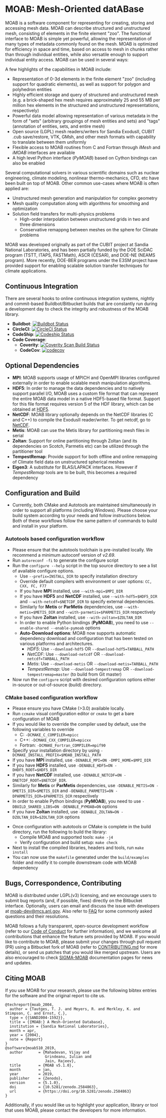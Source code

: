 # MOAB: Mesh-Oriented datABase

MOAB is a software component for representing for creating, storing and accessing mesh data. MOAB can describe structured and unstructured mesh, consisting of elements in the finite element "zoo". The functional interface to MOAB is simple yet powerful, allowing the representation of many types of metadata commonly found on the mesh. MOAB is optimized for efficiency in space and time, based on access to mesh in chunks rather than through individual entities, while also versatile enough to support individual entity access. MOAB can be used in several ways: 

A few highlights of the capabilities in MOAB include:

* Representation of 0-3d elements in the finite element "zoo" (including support for quadratic elements), as well as support for polygon and polyhedron entities
* Highly efficient storage and query of structured and unstructured mesh (e.g. a brick-shaped hex mesh requires approximately 25 and 55 MB per million hex elements in the structured and unstructured representations, respectively)
* Powerful data model allowing representation of various metadata in the form of "sets" (arbitrary groupings of mesh entities and sets) and "tags" (annotation of entities, sets, and entire mesh)
* Open source (LGPL) mesh readers/writers for Sandia ExodusII, CUBIT .cub save/restore, VTK, GMsh, and other mesh formats with capability to translate between them uniformly
* Flexible access to MOAB routines from C and Fortran through *iMesh* and *iMOAB* interfaces are available
* A high level Python interface (*PyMOAB*) based on Cython bindings can also be enabled

Several computational solvers in various scientific domains such as nuclear engineering, climate modeling, nonlinear thermo-mechanics, CFD, etc have been built on top of MOAB. Other common use-cases where MOAB is often applied are:

  - Unstructured mesh generation and manipulation for complex geometry
  - Mesh quality computation along with algorithms for smoothing and optimization
  - Solution field transfers for multi-physics problems
    + High-order interpolation between unstructured grids in two and three dimensions 
    + Conservative remappng between meshes on the sphere for Climate problems

MOAB was developed originally as part of the CUBIT project at Sandia National Laboratories, and has been partially funded by the DOE SciDAC program (TSTT, ITAPS, FASTMath), ASCR (CESAR), and DOE-NE (NEAMS program). More recently, DOE-BER programs under the E3SM project have provided support for enabling scalable solution transfer techniques for climate applications.

## Continuous Integration

There are several hooks to online continuous integration systems, nightly and commit-based Buildbot/Bitbucket builds that are constantly run during a development day to check the integrity and robustness of the MOAB library.

- **Buildbot**: [ ![Buildbot Status](http://gnep.mcs.anl.gov:8010/badges/moab-all.svg)](https://gnep.mcs.anl.gov:8010)
- **CircleCI**: [ ![CircleCI Status](https://circleci.com/bb/fathomteam/moab/tree/master.svg?style=shield)](https://circleci.com/bb/fathomteam/moab)
- **CodeShip**: [ ![Codeship Status](https://codeship.com/projects/286b0e80-5715-0132-1105-0e0cfcc5dfb4/status?branch=master)](https://codeship.com/projects/49743)
- **Code Coverage**: 
  + **Coverity**: [ ![Coverity Scan Build Status](https://scan.coverity.com/projects/6201/badge.svg)](https://scan.coverity.com/projects/moab)
  + **CodeCov**: [![codecov](https://codecov.io/bb/fathomteam/moab/branch/master/graph/badge.svg)](https://codecov.io/bb/fathomteam/moab)

## Optional Dependencies

- **MPI**: MOAB supports usage of MPICH and OpenMPI libraries configured externally in order to enable scalable mesh manipulation algorithms.
- **HDF5**: In order to manage the data dependencies and to natively support parallel I/O, MOAB uses a custom file format that can represent the entire MOAB data model in a native HDF5-based file format. Support for this file format requires version 5 of the HDF library, which can be obtained at [HDF5].
- **NetCDF**: MOAB library optionally depends on the NetCDF libraries (C and C++) to compile the ExodusII reader/writer. To get netcdf, go to [NetCDF].
- **Metis**: MOAB can use the Metis library for partitioning mesh files in serial
- **Zoltan**: Support for online partitioning through Zoltan (and its dependencies on Scotch, Parmetis etc) can be utilized through the partitioner tool
- **TempestRemap**: Provide support for both offline and online remapping of Climate field data on unstructured spherical meshes
- **Eigen3**: A substitute for BLAS/LAPACK interfaces. However if *TempestRemap* tools are to be built, this becomes a required dependency

## Configuration and Build

* Currently, both CMake and Autotools are maintained simultaneously in order to support all platforms (including Windows). Please choose your build system according to your needs and follow instructions below. Both of these workflows follow the same pattern of commands to build and install in your platform.

### **Autotools based configuration workflow**

  - Please ensure that the autotools toolchain is pre-installed locally. We recommend a minimum autoconf version of *v2.69*.
  - Run `autoreconf -fi` to generate the configure script
  - Run the `configure --help` script in the top source directory to see a list of available configure options.
      - Use `--prefix=INSTALL_DIR` to specify installation directory
      - Override default compilers with environment or user options: `CC, CXX, FC, F77`
      - If you have **MPI** installed, use `--with-mpi=$MPI_DIR`
      - If you have **HDF5** and **NetCDF** installed, use `--with-hdf5=$HDF5_DIR`  and `--with-netcdf=$NETCDF_DIR` to specify external dependencies.
      -  Similarly for **Metis** or **ParMetis** dependencies, use `--with-metis=$METIS_DIR` and `--with-parmetis=$PARMETIS_DIR` respectively
      -  If you have **Zoltan** installed, use `--with-zoltan=$ZOLTAN_DIR`
      - In order to enable Python bindings (**PyMOAB**), you need to use `--enable-shared --enable-pymoab` options
      - **Auto-Download options**: MOAB now supports automatic dependency download and configuration that has been tested on various platforms and architectures.
        + *HDF5*: Use `--download-hdf5` OR `--download-hdf5=TARBALL_PATH`
        + *NetCDF*: Use `--download-netcdf` OR `--download-netcdf=TARBALL_PATH`
        + *Metis*: Use `--download-metis` OR `--download-metis=TARBALL_PATH`
        + *TempestRemap*: Use `--download-tempestremap` OR `--download-tempestremap=master` (to build from Git master)
  - Now run the `configure` script with desired configuration options either in-source or out-of-source (build) directory.

### **CMake based configuration workflow**

  - Please ensure you have CMake (>3.0) available locally.
  - Run `ccmake` visual configuration editor or `cmake` to get a bare configuration of MOAB
  - If you would like to override the compiler used by default, use the following variables to override
    - C: `-DCMAKE_C_COMPILER=mpicc`
    - C++: `-DCMAKE_CXX_COMPILER=mpicxx`
    - Fortran: `-DCMAKE_Fortran_COMPILER=mpif90`
  - Specify your installation directory by using `-DCMAKE_INSTALL_PREFIX=$MOAB_INSTALL_PATH`
  - If you have **MPI** installed, use `-DENABLE_MPI=ON -DMPI_HOME=$MPI_DIR`
  - If you have **HDF5** installed, use `-DENABLE_HDF5=ON -DHDF5_ROOT=$HDF5_DIR`
  - If you have **NetCDF** installed, use `-DENABLE_NETCDF=ON -DNETCDF_ROOT=$NETCDF_DIR`.
  - Similarly for **Metis** or **ParMetis** dependencies, use `-DENABLE_METIS=ON -DMETIS_DIR=$METIS_DIR` and `-DENABLE_PARMETIS=ON -DPARMETIS_DIR=$PARMETIS_DIR` respectively
  -  In order to enable Python bindings (**PyMOAB**), you need to use `-DBUILD_SHARED_LIBS=ON -DENABLE_PYMOAB=ON` options
  - If you have **Zoltan** installed, use `-DENABLE_ZOLTAN=ON -DZOLTAN_DIR=$ZOLTAN_DIR` options

* Once configuration with autotools or CMake is complete in the build directory, run the following to build the library:
  - Compile MOAB and supported tools: `make -j4`
  - Verify configuration and build setup: `make check`
* Next to install the compiled libraries, headers and tools, run `make install`
* You can now use the `makefile` generated under the `build/examples` folder and modify it to compile downstream code with MOAB dependency

## Bugs, Correspondence, Contributing

MOAB is distributed under LGPL(v3) licensing, and we encourage users to submit bug reports (and, if possible, fixes) directly on the Bitbucket interface. Optionally, users can email and discuss the issue with developers at [moab-dev@mcs.anl.gov](mailto:moab-dev@mcs.anl.gov). Also refer to [FAQ](FAQ.md) for some commonly asked questions and their resolutions. 

MOAB follows a fully transparent, open-source development workflow (refer to our [Code of Conduct](CODE_OF_CONDUCT.md) for further information), and we welcome all contributions that enhance the feature sets provided by MOAB. If you would like to contribute to MOAB, please submit your changes through pull request (PR) using a Bitbucket fork of MOAB (refer to [CONTRIBUTING.md](CONTRIBUTING.md) for more details), or send us patches that you would like merged upstream. Users are also encouraged to check [SIGMA-MOAB] documentation pages for news and updates. 

## Citing MOAB

If you use MOAB for your research, please use the following bibtex entries for the software and the original report to cite us.

```
@techreport{moab_2004,
  author = {Tautges, T. J. and Meyers, R. and Merkley, K. and Stimpson, C. and Ernst, C.},
  type = {{SAND2004-1592}},
  title = {{MOAB:} A Mesh-Oriented Database},
  institution = {Sandia National Laboratories},
  month = apr,
  year = {2004},
  note = {Report}
}
@software{moab510_2019,
  author       = {Mahadevan, Vijay and
                  Grindeanu, Iulian and
                  Jain, Rajeev},
  title        = {MOAB v5.1.0},
  month        = jan,
  year         = 2019,
  publisher    = {Zenodo},
  version      = {5.1.0},
  doi          = {10.5281/zenodo.2584863},
  url          = {https://doi.org/10.5281/zenodo.2584863}
}
```

Additionally, if you would like us to highlight your application, library or tool that uses MOAB, please contact the developers for more information.

[NetCDF]: http://www.unidata.ucar.edu/software/netcdf/
[HDF5]: https://www.hdfgroup.org/HDF5/
[SIGMA-MOAB]: http://sigma.mcs.anl.gov/moab-library

